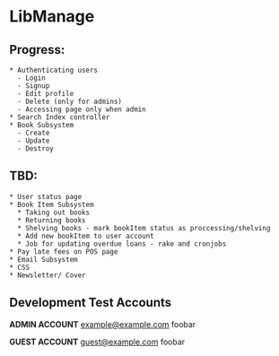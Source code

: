 # LibManage

## Progress:
    * Authenticating users
      - Login
      - Signup
      - Edit profile
      - Delete (only for admins)
      - Accessing page only when admin
    * Search Index controller
    * Book Subsystem
      - Create
      - Update
      - Destroy

## TBD:
    * User status page
    * Book Item Subsystem
      * Taking out books
      * Returning books
      * Shelving books - mark bookItem status as proccessing/shelving
      * Add new bookItem to user account
      * Job for updating overdue loans - rake and cronjobs
    * Pay late fees on POS page
    * Email Subsystem
    * CSS
    * Newsletter/ Cover

## Development Test Accounts
**ADMIN ACCOUNT**
example@example.com
foobar

**GUEST ACCOUNT**
guest@example.com
foobar
